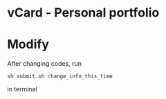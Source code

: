 # vCard - Personal portfolio

# Modify
After changing codes, run 
``` shell
sh submit.sh change_info_this_time
```
in terminal